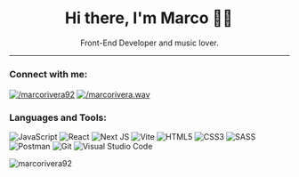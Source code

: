 <h1 align="center">Hi there, I'm Marco 👋🏼 </h1>
<p align="center"> Front-End Developer and music lover.</p>

---

<h3 align="left">Connect with me:</h3>
<p align="left">
<a href="https://linkedin.com/in/marco-rivera-a90361211" target="_blank"><img align="center" src="https://img.shields.io/badge/linkedin-%230077B5.svg?style=for-the-badge&logo=linkedin&logoColor=white" alt="/marcorivera92"/></a>
<a href="https://instagram.com/marcorivera.wav" target="_blank"><img align="center" src="https://img.shields.io/badge/Instagram-%23E4405F.svg?style=for-the-badge&logo=Instagram&logoColor=white" alt="/marcorivera.wav"/></a>
</p>

<h3 align="left">Languages and Tools:</h3>

<span>![JavaScript](https://img.shields.io/badge/javascript-%23323330.svg?style=for-the-badge&logo=javascript&logoColor=%23F7DF1E)</span>
<span>![React](https://img.shields.io/badge/react-%2320232a.svg?style=for-the-badge&logo=react&logoColor=%2361DAFB)</span>
<span>![Next JS](https://img.shields.io/badge/Next-black?style=for-the-badge&logo=next.js&logoColor=white)</span>
<span>![Vite](https://img.shields.io/badge/vite-%23646CFF.svg?style=for-the-badge&logo=vite&logoColor=white)</span>
<span>![HTML5](https://img.shields.io/badge/html5-%23E34F26.svg?style=for-the-badge&logo=html5&logoColor=white)</span>
<span>![CSS3](https://img.shields.io/badge/css3-%231572B6.svg?style=for-the-badge&logo=css3&logoColor=white)</span>
<span>![SASS](https://img.shields.io/badge/SASS-hotpink.svg?style=for-the-badge&logo=SASS&logoColor=white)</span>
<span>![Postman](https://img.shields.io/badge/Postman-FF6C37?style=for-the-badge&logo=postman&logoColor=white)</span>
<span>![Git](https://img.shields.io/badge/git-%23F05033.svg?style=for-the-badge&logo=git&logoColor=white)</span>
<span>![Visual Studio Code](https://img.shields.io/badge/Visual%20Studio%20Code-0078d7.svg?style=for-the-badge&logo=visual-studio-code&logoColor=white)</span>

<p><img align="center" src="https://github-readme-stats.vercel.app/api/top-langs?username=marcorivera92&show_icons=true&theme=dark&locale=en&layout=compact" alt="marcorivera92" /></p>

